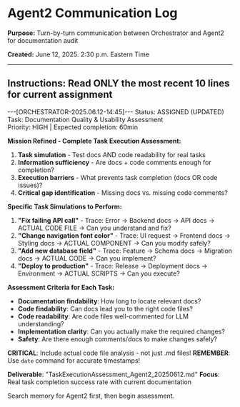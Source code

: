 # Agent2 Communication Log

**Purpose:** Turn-by-turn communication between Orchestrator and Agent2 for documentation audit

**Created:** June 12, 2025. 2:30 p.m. Eastern Time

---

## Instructions: Read ONLY the most recent 10 lines for current assignment

---[ORCHESTRATOR-2025.06.12-14:45]---
Status: ASSIGNED (UPDATED)
Task: Documentation Quality & Usability Assessment  
Priority: HIGH | Expected completion: 60min

**Mission Refined - Complete Task Execution Assessment:**
1. **Task simulation** - Test docs AND code readability for real tasks
2. **Information sufficiency** - Are docs + code comments enough for completion?
3. **Execution barriers** - What prevents task completion (docs OR code issues)?
4. **Critical gap identification** - Missing docs vs. missing code comments?

**Specific Task Simulations to Perform:**
1. **"Fix failing API call"** - Trace: Error → Backend docs → API docs → ACTUAL CODE FILE → Can you understand and fix?
2. **"Change navigation font color"** - Trace: UI request → Frontend docs → Styling docs → ACTUAL COMPONENT → Can you modify safely?
3. **"Add new database field"** - Trace: Feature → Schema docs → Migration docs → ACTUAL CODE → Can you implement?
4. **"Deploy to production"** - Trace: Release → Deployment docs → Environment → ACTUAL SCRIPTS → Can you execute?

**Assessment Criteria for Each Task:**
- **Documentation findability**: How long to locate relevant docs?
- **Code findability**: Can docs lead you to the right code files?
- **Code readability**: Are code files well-commented for LLM understanding?
- **Implementation clarity**: Can you actually make the required changes?
- **Safety**: Are there enough comments/docs to make changes safely?

**CRITICAL**: Include actual code file analysis - not just .md files!
**REMEMBER**: Use `date` command for accurate timestamps!

**Deliverable**: "TaskExecutionAssessment_Agent2_20250612.md"
**Focus**: Real task completion success rate with current documentation

Search memory for Agent2 first, then begin assessment.